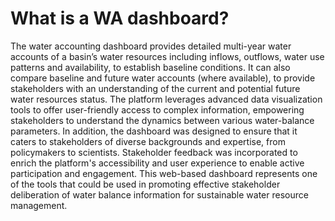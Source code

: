 # What is a WA dashboard?
The water accounting dashboard provides detailed multi-year water accounts of a basin’s water 
resources including inflows, outflows, water use patterns and availability, to establish baseline 
conditions. It can also compare baseline and future water accounts (where available), to provide 
stakeholders with an understanding of the current and potential future water resources status. 
The platform leverages advanced data visualization tools to offer user-friendly access to complex 
information, empowering stakeholders to understand the dynamics between various water-balance 
parameters. In addition, the dashboard was designed to ensure that it caters to stakeholders of 
diverse backgrounds and expertise, from policymakers to scientists. Stakeholder feedback was 
incorporated to enrich the platform's accessibility and user experience to enable active participation 
and engagement.
This web-based dashboard represents one of the tools that could be used in promoting effective 
stakeholder deliberation of water balance information for sustainable water resource management.
